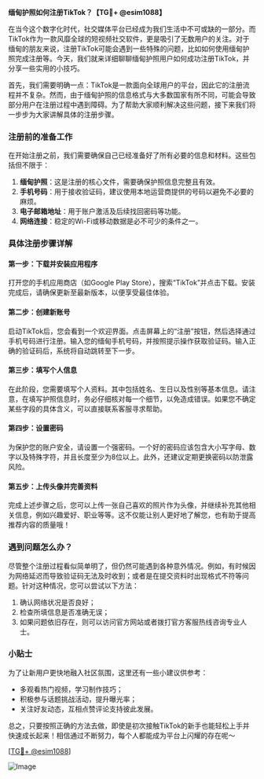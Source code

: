 **缅甸护照如何注册TikTok？【TG💪+ @esim1088】**

在当今这个数字化时代，社交媒体平台已经成为我们生活中不可或缺的一部分。而TikTok作为一款风靡全球的短视频社交软件，更是吸引了无数用户的关注。对于缅甸的朋友来说，注册TikTok可能会遇到一些特殊的问题，比如如何使用缅甸护照完成注册等。今天，我们就来详细聊聊缅甸护照用户如何成功注册TikTok，并分享一些实用的小技巧。

首先，我们需要明确一点：TikTok是一款面向全球用户的平台，因此它的注册流程并不复杂。然而，由于缅甸护照的信息格式与大多数国家有所不同，可能会导致部分用户在注册过程中遇到障碍。为了帮助大家顺利解决这些问题，接下来我们将一步步为大家讲解具体的注册步骤。

### 注册前的准备工作

在开始注册之前，我们需要确保自己已经准备好了所有必要的信息和材料。这些包括但不限于：

1. **缅甸护照**：这是注册的核心文件，需要确保护照信息完整且有效。
2. **手机号码**：用于接收验证码，建议使用本地运营商提供的号码以避免不必要的麻烦。
3. **电子邮箱地址**：用于账户激活及后续找回密码等功能。
4. **网络连接**：稳定的Wi-Fi或移动数据是必不可少的条件之一。

### 具体注册步骤详解

#### 第一步：下载并安装应用程序

打开您的手机应用商店（如Google Play Store），搜索“TikTok”并点击下载。安装完成后，请确保更新至最新版本，以便享受最佳体验。

#### 第二步：创建新账号

启动TikTok后，您会看到一个欢迎界面。点击屏幕上的“注册”按钮，然后选择通过手机号码进行注册。输入您的缅甸手机号码，并按照提示操作获取验证码。输入正确的验证码后，系统将自动跳转至下一步。

#### 第三步：填写个人信息

在此阶段，您需要填写个人资料。其中包括姓名、生日以及性别等基本信息。请注意，在填写护照信息时，务必仔细核对每一个细节，以免造成错误。如果您不确定某些字段的具体含义，可以直接联系客服寻求帮助。

#### 第四步：设置密码

为保护您的账户安全，请设置一个强密码。一个好的密码应该包含大小写字母、数字以及特殊字符，并且长度至少为8位以上。此外，还建议定期更换密码以防泄露风险。

#### 第五步：上传头像并完善资料

完成上述步骤之后，您可以上传一张自己喜欢的照片作为头像，并继续补充其他相关信息，例如兴趣爱好、职业等等。这不仅能让别人更好地了解您，也有助于提高推荐内容的质量哦！

### 遇到问题怎么办？

尽管整个注册过程看似简单明了，但仍然可能遇到各种意外情况。例如，有时候因为网络延迟而导致验证码无法及时收到；或者是在提交资料时出现格式不符等问题。针对这种情况，您可以尝试以下方法：

1. 确认网络状况是否良好；
2. 检查所填信息是否准确无误；
3. 如果问题依旧存在，则可以访问官方网站或者拨打官方客服热线咨询专业人士。

### 小贴士

为了让新用户更快地融入社区氛围，这里还有一些小建议供参考：

- 多观看热门视频，学习制作技巧；
- 积极参与话题挑战活动，提升曝光率；
- 关注好友动态，互相点赞评论支持彼此发展。

总之，只要按照正确的方法去做，即使是初次接触TikTok的新手也能轻松上手并快速成长起来！相信通过不断努力，每个人都能成为平台上闪耀的存在呢～

[[TG💪+ @esim1088](https://t.me/s/esim1088)] 

![Image](https://i.postimg.cc/4NQfJmqS/Snipaste-2025-05-13-00-14-12.png)